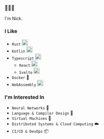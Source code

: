### 🍥🍜🦐

I'm Nick.

### I Like
- `Rust` <img height="20" src="https://rustacean.net/assets/cuddlyferris.svg">
- `Kotlin` <img height="20" src="https://img.icons8.com/color/48/000000/kotlin.png">
- `Typescript` <img height="20" src="https://img.icons8.com/color/48/000000/typescript.png">
  - `React` <img height="20" alt="React-icon" src="https://upload.wikimedia.org/wikipedia/commons/thumb/a/a7/React-icon.svg/512px-React-icon.svg.png">
  - `Svelte` <img height="20" alt="Svelte-icon" src="https://uxwing.com/wp-content/themes/uxwing/download/brands-and-social-media/svelte-icon.png">
- `Docker` 🐳
- `WebAssembly` <img height="20" alt="WebAssembly Logo" src="https://upload.wikimedia.org/wikipedia/commons/thumb/1/1f/WebAssembly_Logo.svg/32px-WebAssembly_Logo.svg.png">

### I'm Interested In
- `Neural Networks` 🧠
- `Language & Compiler Design` 🔨
- `Virtual Machines` 💾
- `Distributed Systems & Cloud Computing` ☁️
- `CI/CD & DevOps` 📦
